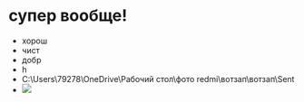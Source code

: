 # супер вообще!

* хорош
* чист
* добр
* h
* C:\Users\79278\OneDrive\Рабочий стол\фото redmi\вотзап\вотзап\Sent
* <img src="./IMG_20180507_183536.jpg" class="img">